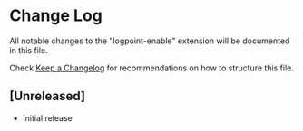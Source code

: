 # Change Log

All notable changes to the "logpoint-enable" extension will be documented in this file.

Check [Keep a Changelog](http://keepachangelog.com/) for recommendations on how to structure this file.

## [Unreleased]

- Initial release